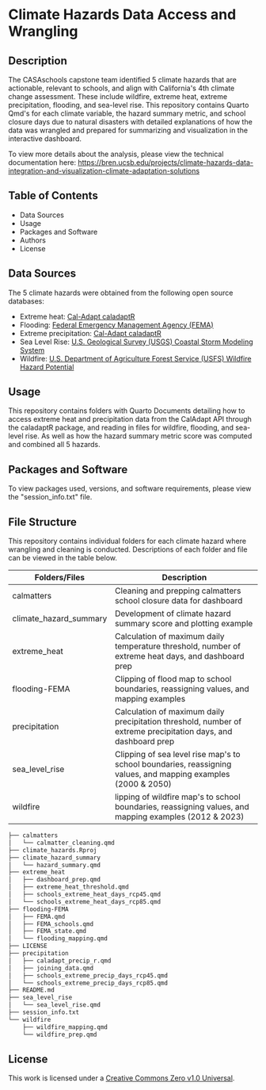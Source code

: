 # Climate Hazards Data Access and Wrangling 

## Description
The CASAschools capstone team identified 5 climate hazards that are actionable, relevant to schools, and align with California's 4th climate change assessment. These include wildfire, extreme heat, extreme precipitation, flooding, and sea-level rise. This repository contains Quarto Qmd's for each climate variable, the hazard summary metric, and school closure days due to natural disasters with detailed explanations of how the data was wrangled and prepared for summarizing and visualization in the interactive dashboard. 

To view more details about the analysis, please view the technical documentation here: https://bren.ucsb.edu/projects/climate-hazards-data-integration-and-visualization-climate-adaptation-solutions

## Table of Contents
- Data Sources
- Usage
- Packages and Software
- Authors
- License
  
## Data Sources
The 5 climate hazards were obtained from the following open source databases:
- Extreme heat: [Cal-Adapt caladaptR](https://ucanr-igis.github.io/caladaptr/)
- Flooding: [Federal Emergency Management Agency (FEMA)](https://hazards-fema.maps.arcgis.com/apps/webappviewer/index.html?id=8b0adb51996444d4879338b5529aa9cd)
- Extreme precipitation: [Cal-Adapt caladaptR](https://ucanr-igis.github.io/caladaptr/)
- Sea Level Rise: [U.S. Geological Survey (USGS) Coastal Storm Modeling System](https://www.usgs.gov/centers/pcmsc/science/coastal-storm-modeling-system-cosmos)
- Wildfire: [U.S. Department of Agriculture Forest Service (USFS) Wildfire Hazard Potential](https://www.firelab.org/project/wildfire-hazard-potential)


## Usage
This repository contains folders with Quarto Documents detailing how to access extreme heat and precipitation data from the CalAdapt API through the caladaptR package, and reading in files for wildfire, flooding, and sea-level rise. As well as how the hazard summary metric score was computed and combined all 5 hazards.

## Packages and Software
To view packages used, versions, and software requirements, please view the "session_info.txt" file.


## File Structure
This repository contains individual folders for each climate hazard where wrangling and cleaning is conducted. Descriptions of each folder and file can be viewed in the table below.

|Folders/Files|Description|
--------------|-----------|
| calmatters | Cleaning and prepping calmatters school closure data for dashboard |
| climate_hazard_summary| Development of climate hazard summary score and plotting example |
| extreme_heat | Calculation of maximum daily temperature threshold, number of extreme heat days, and dashboard prep |
| flooding-FEMA | Clipping of flood map to school boundaries, reassigning values, and mapping examples|
| precipitation | Calculation of maximum daily precipitation threshold, number of extreme precipitation days, and dashboard prep|
| sea_level_rise | Clipping of sea level rise map's to school boundaries, reassigning values, and mapping examples (2000 & 2050)|
| wildfire | lipping of wildfire map's to school boundaries, reassigning values, and mapping examples (2012 & 2023)|

```bash
├── calmatters
│   └── calmatter_cleaning.qmd
├── climate_hazards.Rproj
├── climate_hazard_summary
│   └── hazard_summary.qmd
├── extreme_heat
│   ├── dashboard_prep.qmd
│   ├── extreme_heat_threshold.qmd
│   ├── schools_extreme_heat_days_rcp45.qmd
│   └── schools_extreme_heat_days_rcp85.qmd
├── flooding-FEMA
│   ├── FEMA.qmd
│   ├── FEMA_schools.qmd
│   ├── FEMA_state.qmd
│   └── flooding_mapping.qmd
├── LICENSE
├── precipitation
│   ├── caladapt_precip_r.qmd
│   ├── joining_data.qmd
│   ├── schools_extreme_precip_days_rcp45.qmd
│   └── schools_extreme_precip_days_rcp85.qmd
├── README.md
├── sea_level_rise
│   └── sea_level_rise.qmd
├── session_info.txt
└── wildfire
    ├── wildfire_mapping.qmd
    └── wildfire_prep.qmd
```
## License
This work is licensed under a [Creative Commons Zero v1.0 Universal](https://creativecommons.org/publicdomain/zero/1.0/deed.en).
